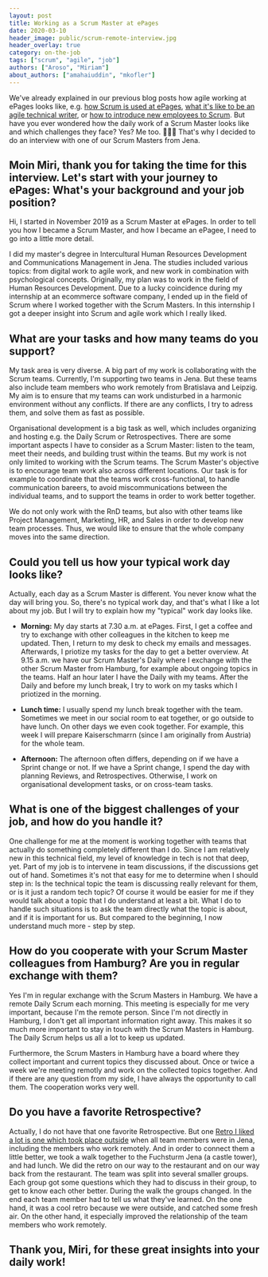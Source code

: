 ```yaml
---
layout: post
title: Working as a Scrum Master at ePages
date: 2020-03-10
header_image: public/scrum-remote-interview.jpg
header_overlay: true
category: on-the-job
tags: ["scrum", "agile", "job"]
authors: ["Aroso", "Miriam"]
about_authors: ["amahaiuddin", "mkofler"]
---
```


We've already explained in our previous blog posts how agile working at ePages looks like, e.g. [how Scrum is used at ePages](/blog/methods-and-tools/epages-turns-agile/), [what it's like to be an agile technical writer](/blog/methods-and-tools/what-its-like-to-be-an-agile-technical-writer/), or [how to introduce new employees to Scrum](/blog/methods-and-tools/how-to-introduce-new-employees-to-scrum/).
But have you ever wondered how the daily work of a Scrum Master looks like and which challenges they face?
Yes?
Me too. 🙋🏻‍♀️ 
That's why I decided to do an interview with one of our Scrum Masters from Jena.

## Moin Miri, thank you for taking the time for this interview. Let's start with your journey to ePages: What's your background and your job position?

Hi, I started in November 2019 as a Scrum Master at ePages.
In order to tell you how I became a Scrum Master, and how I became an ePagee, I need to go into a little more detail.

I did my master's degree in Intercultural Human Resources Development and Communications Management in Jena.
The studies included various topics: from digital work to agile work, and new work in combination with psychological concepts.
Originally, my plan was to work in the field of Human Resources Development.
Due to a lucky coincidence during my internship at an ecommerce software company, I ended up in the field of Scrum where I worked together with the Scrum Masters. 
In this internship I got a deeper insight into Scrum and agile work which I really liked.

## What are your tasks and how many teams do you support? 

My task area is very diverse.
A big part of my work is collaborating with the Scrum teams.
Currently, I'm supporting two teams in Jena.
But these teams also include team members who work remotely from Bratislava and Leipzig.
My aim is to ensure that my teams can work undisturbed in a harmonic environment without any conflicts.
If there are any conflicts, I try to adress them, and solve them as fast as possible.

Organisational development is a big task as well, which includes organizing and hosting e.g. the Daily Scrum or Retrospectives.
There are some important aspects I have to consider as a Scrum Master: listen to the team, meet their needs, and building trust within the teams.
But my work is not only limited to working with the Scrum teams.
The Scrum Master's objective is to encourage team work also across different locations.
Our task is for example to coordinate that the teams work cross-functional, to handle communication bareers, to avoid miscommunications between the individual teams, and to support the teams in order to work better together.

We do not only work with the RnD teams, but also with other teams like Project Management, Marketing, HR, and Sales in order to develop new team processes.
Thus, we would like to ensure that the whole company moves into the same direction.

## Could you tell us how your typical work day looks like?

Actually, each day as a Scrum Master is different.
You never know what the day will bring you. 
So, there's no typical work day, and that's what I like a lot about my job.
But I will try to explain how my "typical" work day looks like.

* **Morning:**
My day starts at 7.30 a.m. at ePages.
First, I get a coffee and try to exchange with other colleagues in the kitchen to keep me updated.
Then, I return to my desk to check my emails and messages.
Afterwards, I priotize my tasks for the day to get a better overview.
At 9.15 a.m. we have our Scrum Master's Daily where I exchange with the other Scrum Master from Hamburg, for example about ongoing topics in the teams.
Half an hour later I have the Daily with my teams.
After the Daily and before my lunch break, I try to work on my tasks which I priotized in the morning.

+ **Lunch time:**
I usually spend my lunch break together with the team.
Sometimes we meet in our social room to eat together, or go outside to have lunch.
On other days we even cook together.
For example, this week I will prepare Kaiserschmarrn (since I am originally from Austria) for the whole team. 

* **Afternoon:**
The afternoon often differs, depending on if we have a Sprint change or not.
If we have a Sprint change, I spend the day with planning Reviews, and Retrospectives.
Otherwise, I work on organisational development tasks, or on cross-team tasks.

## What is one of the biggest challenges of your job, and how do you handle it?

One challenge for me at the moment is working together with teams that actually do something completely different than I do.
Since I am relatively new in this technical field, my level of knowledge in tech is not that deep, yet.
Part of my job is to intervene in team discussions, if the discussions get out of hand.
Sometimes it's not that easy for me to determine when I should step in: 
Is the technical topic the team is discussing really relevant for them, or is it just a random tech topic?
Of course it would be easier for me if they would talk about a topic that I do understand at least a bit.
What I do to handle such situations is to ask the team directly what the topic is about, and if it is important for us.
But compared to the beginning, I now understand much more - step by step.

## How do you cooperate with your Scrum Master colleagues from Hamburg? Are you in regular exchange with them?

Yes I'm in regular exchange with the Scrum Masters in Hamburg.
We have a remote Daily Scrum each morning.
This meeting is especially for me very important, because I'm the remote person.
Since I'm not directly in Hamburg, I don't get all important information right away.
This makes it so much more important to stay in touch with the Scrum Masters in Hamburg.
The Daily Scrum helps us all a lot to keep us updated.

Furthermore, the Scrum Masters in Hamburg have a board where they collect important and current topics they discussed about.
Once or twice a week we're meeting remotly and work on the collected topics together.
And if there are any question from my side, I have always the opportunity to call them.
The cooperation works very well.

## Do you have a favorite Retrospective?

Actually, I do not have that one favorite Retrospective.
But one [Retro I liked a lot is one which took place outside](/blog/methods-and-tools/our-top-three-formats-for-outdoor-retrospectives/) when all team members were in Jena, including the members who work remotely.
And in order to connect them a little better, we took a walk together to the Fuchsturm Jena (a castle tower), and had lunch.
We did the retro on our way to the restaurant and on our way back from the restaurant.
The team was split into several smaller groups.
Each group got some questions which they had to discuss in their group, to get to know each other better.
During the walk the groups changed.
In the end each team member had to tell us what they've learned.
On the one hand, it was a cool retro because we were outside, and catched some fresh air.
On the other hand, it especially improved the relationship of the team members who work remotely.

## Thank you, Miri, for these great insights into your daily work!